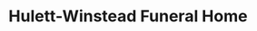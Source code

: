 ---
title: "Hulett-Winstead Funeral Home"
url: /hattiesburg/hulett-winstead-funeral-home/
shop: funeral directors
---